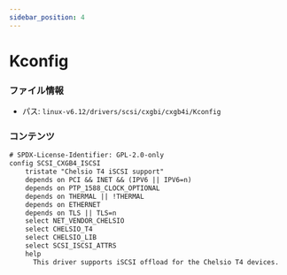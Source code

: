 ```yaml
---
sidebar_position: 4
---
```

# Kconfig

### ファイル情報

- パス: `linux-v6.12/drivers/scsi/cxgbi/cxgb4i/Kconfig`

### コンテンツ

```txt
# SPDX-License-Identifier: GPL-2.0-only
config SCSI_CXGB4_ISCSI
	tristate "Chelsio T4 iSCSI support"
	depends on PCI && INET && (IPV6 || IPV6=n)
	depends on PTP_1588_CLOCK_OPTIONAL
	depends on THERMAL || !THERMAL
	depends on ETHERNET
	depends on TLS || TLS=n
	select NET_VENDOR_CHELSIO
	select CHELSIO_T4
	select CHELSIO_LIB
	select SCSI_ISCSI_ATTRS
	help
	  This driver supports iSCSI offload for the Chelsio T4 devices.

```
